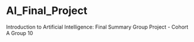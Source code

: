 # AI_Final_Project
Introduction to Artificial Intelligence: Final Summary Group Project - Cohort A Group 10
